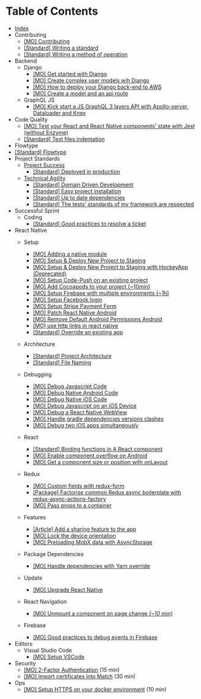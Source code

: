 # Table of Contents

- [Index](/README.MD)
- Contributing
  - [[MO] Contributing](/contributing/contributing.mo.md)
  - [[Standard] Writing a standard](/contributing/standard.s.md)
  - [[Standard] Writing a method of operation](/contributing/mo.s.md)
- Backend
  - Django
    - [[MO] Get started with Django](/backend/django/getting-started.mo.md)
    - [[MO] Create complex user models wih Django](/backend/django/create-user-model.mo.md)
    - [[MO] How to deploy your Django back-end to AWS](/backend/django/deploy-to-aws.mo.md)
    - [[MO] Create a model and an api route](/backend/django/create-model-and-api.mo.md)
  - GraphQL JS
    - [[MO] Kick start a JS GraphQL 3 layers API with Apollo-server, Dataloader and Knex](/backend/graphql-js/getting-started-with-apollo-server-dataloader-knex.mo.md)
- Code Quality
  - [[MO] Test your React and React Native components' state with Jest (without Enzyme)](/code-quality/components-state-testing.mo.md)
  - [[Standard] Test files indentation](/code-quality/test-files-indentation.s.md)
- Flowtype
 - [[Standard] Flowtype](/flowtype/flowtype.s.md)
- Project Standards
  - [Project Success](/project-standards/project-success/index.md)
    - [[Standard] Deployed in production](/project-standards/project-success/production.s.md)
  - [Technical Agility](/project-standards/technical-agility/index.md)
    - [[Standard] Domain Driven Development](/project-standards/technical-agility/code-vocabulary-identical-business-vocabulary.s.md)
    - [[Standard] Easy project installation](/project-standards/technical-agility/under-15-minutes-project-installation.s.md)
    - [[Standard] Up to date dependencies](/project-standards/technical-agility/up-to-date-dependencies.s.md)
    - [[Standard] The tests' standards of my framework are respected](/project-standards/technical-agility/react-native-test.s.md)
- Successful Sprint
  - Coding
    - [[Standard] Good practices to resolve a ticket](/successful-sprint/coding/plan-your-ticket-to-improve-efficency.s.md)
- React Native
  - Setup
    - [[MO] Adding a native module](/react-native/setup/add-native-module.mo.md)
    - [[MO] Setup & Deploy New Project to Staging](/react-native/setup/setup-and-deploy-new-project-to-staging.mo.md)
    - [[MO] Setup & Deploy New Project to Staging with HockeyApp (Deprecated)](/react-native/setup/setup-and-deploy-new-project-to-staging-with-hockeyapp.mo.md)
    - [[MO] Setup Code-Push on an existing project](/react-native/setup/setup-code-push.mo.md)
    - [[MO] Add Cocoapods to your project (~10min)](/react-native/setup/add-cocoapods.mo.md)
    - [[MO] Setup Firebase with multiple environments (~1h)](/react-native/setup/setup_firebase_multiple_envs.mo.md)
    - [[MO] Setup Facebook login](/react-native/setup/setup-facebook-login.mo.md)
    - [[MO] Setup Stripe Payment Form](/react-native/setup/setup-stripe-dev-standard.mo.md)
    - [[MO] Patch React Native Android](/react-native/setup/patch-react-native-android.mo.md)
    - [[MO] Remove Default Android Permissions Android](/react-native/setup/remove-unnecessary-android-permissions.mo.md)
    - [[MO] use http links in react native](/react-native/use_http_links_in_react_native.mo.md)
    - [[Standard] Override an existing app](/react-native/setup/overriding-existing-app.s.md)
  - Architecture
    - [[Standard] Project Architecture](/react-native/architecture/project-architecture.s.md)
    - [[Standard] File Naming](/react-native/architecture/file-naming.s.md)
  - Debugging
    - [[MO] Debug Javascript Code](/react-native/debugging/debug-javascript.mo.md)
    - [[MO] Debug Native Android Code](/react-native/debugging/debug-native-android.mo.md)
    - [[MO] Debug Native iOS Code](/react-native/debugging/debug-native-ios.mo.md)
    - [[MO] Debug Javascript on an iOS Device](/react-native/debugging/debug-javascript-ios-device.mo.md)
    - [[MO] Debug a React Native WebView](/react-native/debugging/debug-webviews.mo.md)
    - [[MO] Handle gradle dependencies versions clashes](/react-native/debugging/handle-gradle-dependencies-clash.mo.md)
    - [[MO] Debug two iOS apps simultaneously](/react-native/debugging/debug-two-ios-apps-simultaneously.mo.md)
  - React
    - [[Standard] Binding functions in A React component](/react-native/react/binding-functions-in-react-component.s.md)
    - [[MO] Enable component overflow on Android](/react-native/react/enable-overflow-android.mo.md)
    - [[MO] Get a component size or position with onLayout](/react-native/react/get-element-size-or-position-with-onLayout.mo.md)
    
  - Redux
    - [[MO] Custom fields with redux-form](/react-native/redux/custom-redux-form-field.mo.md)
    - [[Package] Factorise common Redux async boilerplate with redux-async-actions-factory](https://github.com/bamlab/redux-async-actions-factory)
    - [[MO] Pass props to a container](/react-native/redux/pass-props-to-container.mo.md)
  - Features
    - [[Article] Add a sharing feature to the app](https://blog.bam.tech/developper-news/sharing-content-with-react-native)
    - [[MO] Lock the device orientation](/react-native/features/lock-device-orientation.mo.md)
    - [[MO] Preloading MobX data with AsyncStorage](/react-native/features/asyncstorage.mo.md)
  - Package Dependencies
    - [[MO] Handle dependencies with Yarn override](/react-native/package-dependencies/handle-dependencies-with-yarn-override.mo.md)
  - Update
    - [[MO] Upgrade React Native](/react-native/update/upgrade-react-native.mo.md)
  - React Navigation
    - [[MO] Unmount a component on page change *(~10 min)*](/react-native/react-navigation/unmount-compoenent-on-page-change.mo.md)
  - Firebase
    - [[MO] Good practices to debug events in Firebase](/react-native/firebase/debug-events.mo.md)
- Editors
  - Visual Studio Code
    - [[MO] Setup VSCode](/editors/vscode/setup-vscode.mo.md)
- Security
  - [[MO] 2-Factor Authentication](/security/2FA.mo.md) (15 min)
  - [[MO] Import certificates into Match](/security/import_certificates_match.mo.md) (30 min)
- Ops
  - [[MO] Setup HTTPS on your docker environment](/ops/docker/deploy-with-https.mo.md) (10 min)

